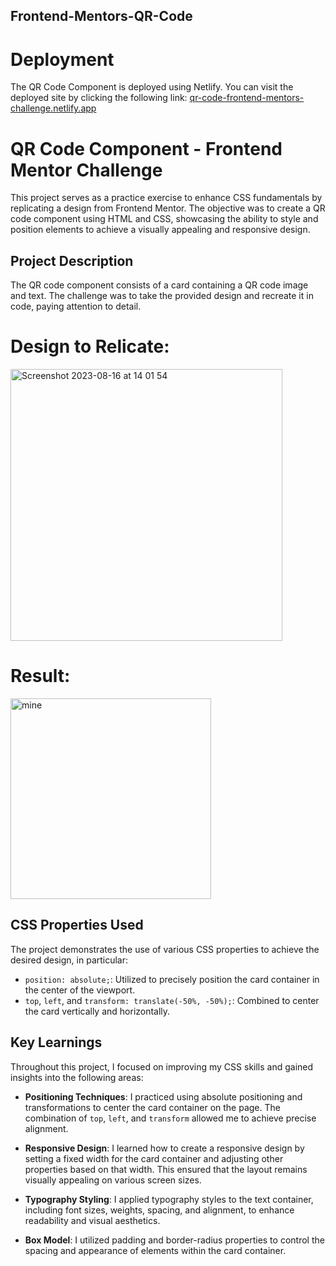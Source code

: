 ## Frontend-Mentors-QR-Code

# Deployment

The QR Code Component is deployed using Netlify. You can visit the deployed site by clicking the following link: [qr-code-frontend-mentors-challenge.netlify.app](qr-code-frontend-mentors-challenge.netlify.app)
# QR Code Component - Frontend Mentor Challenge


This project serves as a practice exercise to enhance CSS fundamentals by replicating a design from Frontend Mentor. The objective was to create a QR code component using HTML and CSS, showcasing the ability to style and position elements to achieve a visually appealing and responsive design.

## Project Description

The QR code component consists of a card containing a QR code image and text. The challenge was to take the provided design and recreate it in code, paying attention to detail.

# Design to Relicate:
<img width="435" alt="Screenshot 2023-08-16 at 14 01 54" src="https://github.com/tinytecher/Frontend-Mentors-QR-Code/assets/79761202/83cd255c-8011-485c-afdd-1f6075f18f97">

# Result:
<img width="321" alt="mine" src="https://github.com/tinytecher/Frontend-Mentors-QR-Code/assets/79761202/813ed3b1-2f19-412c-a81c-396dac7bc304">


## CSS Properties Used

The project demonstrates the use of various CSS properties to achieve the desired design, in particular:

- `position: absolute;`: Utilized to precisely position the card container in the center of the viewport.
- `top`, `left`, and `transform: translate(-50%, -50%);`: Combined to center the card vertically and horizontally.


## Key Learnings

Throughout this project, I focused on improving my CSS skills and gained insights into the following areas:

- **Positioning Techniques**: I practiced using absolute positioning and transformations to center the card container on the page. The combination of `top`, `left`, and `transform` allowed me to achieve precise alignment.

- **Responsive Design**: I learned how to create a responsive design by setting a fixed width for the card container and adjusting other properties based on that width. This ensured that the layout remains visually appealing on various screen sizes.

- **Typography Styling**: I applied typography styles to the text container, including font sizes, weights, spacing, and alignment, to enhance readability and visual aesthetics.

- **Box Model**: I utilized padding and border-radius properties to control the spacing and appearance of elements within the card container.






